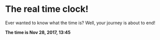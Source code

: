 # The real time clock!

Ever wanted to know what the time is? Well, your journey is about to end!

**The time is Nov 28, 2017, 13:45**